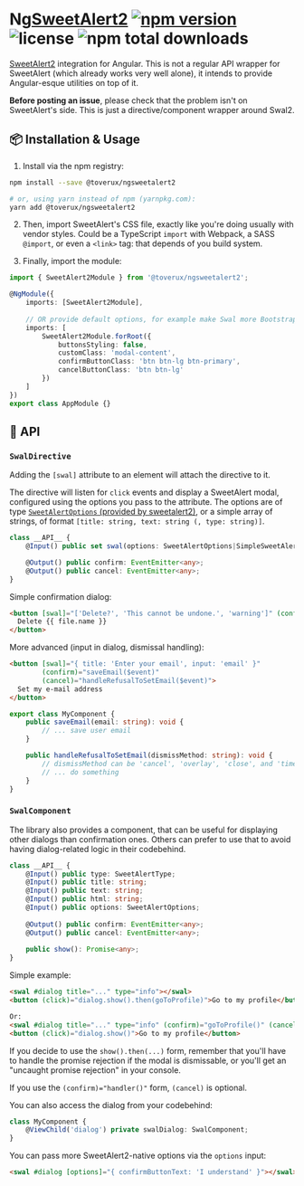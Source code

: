 # Ng[SweetAlert2](https://github.com/limonte/sweetalert2) [![npm version](https://img.shields.io/npm/v/@toverux/ngsweetalert2.svg?style=flat-square)](https://www.npmjs.com/package/@toverux/ngsweetalert2) ![license](https://img.shields.io/github/license/toverux/ngsweetalert2.svg?style=flat-square) ![npm total downloads](https://img.shields.io/npm/dt/@toverux/ngsweetalert2.svg?style=flat-square)

[SweetAlert2](https://github.com/limonte/sweetalert2) integration for Angular. This is not a regular API wrapper for SweetAlert (which already works very well alone), it intends to provide Angular-esque utilities on top of it.

**Before posting an issue**, please check that the problem isn't on SweetAlert's side. This is just a directive/component wrapper around Swal2.

## :package: Installation & Usage

1) Install via the npm registry:

```bash
npm install --save @toverux/ngsweetalert2

# or, using yarn instead of npm (yarnpkg.com):
yarn add @toverux/ngsweetalert2
```

2) Then, import SweetAlert's CSS file, exactly like you're doing usually with vendor styles. Could be a TypeScript `import` with Webpack, a SASS `@import`, or even a `<link>` tag: that depends of you build system.

3) Finally, import the module:

```typescript
import { SweetAlert2Module } from '@toverux/ngsweetalert2';

@NgModule({
    imports: [SweetAlert2Module],
    
    // OR provide default options, for example make Swal more Bootstrap-looking:
    imports: [
        SweetAlert2Module.forRoot({
            buttonsStyling: false,
            customClass: 'modal-content',
            confirmButtonClass: 'btn btn-lg btn-primary',
            cancelButtonClass: 'btn btn-lg'
        })
    ]
})
export class AppModule {}
```

## :link: API

### `SwalDirective`

Adding the `[swal]` attribute to an element will attach the directive to it.

The directive will listen for `click` events and display a SweetAlert modal, configured using the options you pass to the attribute. The options are of type [`SweetAlertOptions` (provided by sweetalert2)](https://github.com/limonte/sweetalert2/blob/master/sweetalert2.d.ts#L204), or a simple array of strings, of format `[title: string, text: string (, type: string)]`.

```typescript
class __API__ {
    @Input() public set swal(options: SweetAlertOptions|SimpleSweetAlertOptions);

    @Output() public confirm: EventEmitter<any>;
    @Output() public cancel: EventEmitter<any>;
}
```

Simple confirmation dialog:

```html
<button [swal]="['Delete?', 'This cannot be undone.', 'warning']" (confirm)="deleteFile(file)">
  Delete {{ file.name }}
</button>
```

More advanced (input in dialog, dismissal handling):

```html
<button [swal]="{ title: 'Enter your email', input: 'email' }"
        (confirm)="saveEmail($event)"
        (cancel)="handleRefusalToSetEmail($event)">
  Set my e-mail address
</button>
```

```typescript
export class MyComponent {
    public saveEmail(email: string): void {
        // ... save user email
    }

    public handleRefusalToSetEmail(dismissMethod: string): void {
        // dismissMethod can be 'cancel', 'overlay', 'close', and 'timer'
        // ... do something
    }
}
```

### `SwalComponent`

The library also provides a component, that can be useful for displaying other dialogs than confirmation ones. Others can prefer to use that to avoid having dialog-related logic in their codebehind.

```typescript
class __API__ {
    @Input() public type: SweetAlertType;
    @Input() public title: string;
    @Input() public text: string;
    @Input() public html: string;
    @Input() public options: SweetAlertOptions;
    
    @Output() public confirm: EventEmitter<any>;
    @Output() public cancel: EventEmitter<any>;
    
    public show(): Promise<any>;
}
```

Simple example:

```html
<swal #dialog title="..." type="info"></swal>
<button (click)="dialog.show().then(goToProfile)">Go to my profile</button>

Or:
<swal #dialog title="..." type="info" (confirm)="goToProfile()" (cancel)="doSomethingElse()"></swal>
<button (click)="dialog.show()">Go to my profile</button>
```

If you decide to use the `show().then(...)` form, remember that you'll have to handle the promise rejection if the modal is dismissable, or you'll get an "uncaught promise rejection" in your console.

If you use the `(confirm)="handler()"` form, `(cancel)` is optional.

You can also access the dialog from your codebehind:

```typescript
class MyComponent {
    @ViewChild('dialog') private swalDialog: SwalComponent;
}
```

You can pass more SweetAlert2-native options via the `options` input:

```html
<swal #dialog [options]="{ confirmButtonText: 'I understand' }"></swal>
```
